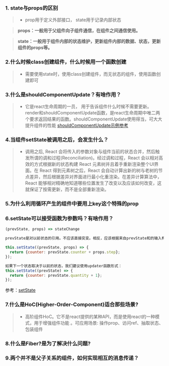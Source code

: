 
### 1. state与props的区别
>* prop用于定义外部接口， state用于记录内部状态 

>**props：一般用于父组件向子组件通信，在组件之间通信使用。**

>**state：一般用于组件内部的状态维护，更新组件内部的数据、状态，更新组件的props等。**

### 2.什么时候class创建组件，什么时候用一个函数创建
>* 需要使用state时，使用class创建组件，而无状态的组件，使用函数创建即可

### 3.什么是shouldComponentUpdate？有啥作用？
>* 它是react生命周期的一员， 用于告诉组件什么时候不需要更新。render和shouldComponentUpdate函数，是react生命周期中唯二两个要求返回结果的函数。shouldComponentUpdate使用得当，可大大提升组件的性能   [shouldComponentUpdate示例参考](http://blog.csdn.net/liwusen/article/details/53908266)

### 4.当组件setState被调用之后，会发生什么？
>* 调用之后, React 会将传入的参数对象与组件当前的状态合并，然后触发所谓的调和过程(Reconciliation)。经过调和过程，React 会以相对高效的方式根据新的状态构建 React 元素树并且着手重新渲染整个UI界面。在 React 得到元素树之后，React 会自动计算出新的树与老树的节点差异，然后根据差异对界面进行最小化重渲染。在差异计算算法中，React 能够相对精确地知道哪些位置发生了改变以及应该如何改变，这就保证了按需更新，而不是全部重新渲染。 

### 5.为什么利用循环产生的组件中要用上key这个特殊的prop

### 6.setState可以接受函数为参数吗？有啥作用？
```javascript
(prevState, props) => stateChange

prevState是对以前状态的引用。不应该直接突变。相反，应该根据来自prevState和的输入构建一个新对象来表示更改props。例如，假设我们想增加一个状态值props.step：

this.setState((prevState, props) => {
  return {counter: prevState.counter + props.step};
});

如果下一个状态取决于以前的状态，我们建议使用updater函数形式：
this.setState((prevState) => {
  return {counter: prevState.quantity + 1};
});
```
参考：[setState](https://reactjs.org/docs/react-component.html#setstate)

### 7.什么是HoC(Higher-Order-Component)适合那些场景?
>* 高阶组件HoC。它不是react提供的某种API，而是使用react的一种模式，用于增强组件功能  。可应用场景: 操作prop、访问ref、抽取状态、包装组件 

### 8.什么是Fiber?是为了解决什么问题?

### 9.两个并不是父子关系的组件，如何实现相互的消息传递？
